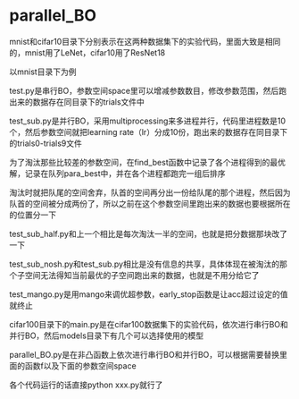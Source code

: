 # parallel_BO
mnist和cifar10目录下分别表示在这两种数据集下的实验代码，里面大致是相同的，mnist用了LeNet，cifar10用了ResNet18

以mnist目录下为例

test.py是串行BO，参数空间space里可以增减参数数目，修改参数范围，然后跑出来的数据存在同目录下的trials文件中

test_sub.py是并行BO，采用multiprocessing来多进程并行，代码里进程数是10个，然后参数空间就把learning rate（lr）分成10份，跑出来的数据存在同目录下的trials0-trials9文件

为了淘汰那些比较差的参数空间，在find_best函数中记录了各个进程得到的最优解，记录在队列para_best中，并在各个进程都跑完一组后排序

淘汰时就把队尾的空间舍弃，队首的空间再分出一份给队尾的那个进程，然后因为队首的空间被分成两份了，所以之前在这个参数空间里跑出来的数据也要根据所在的位置分一下

test_sub_half.py和上一个相比是每次淘汰一半的空间，也就是把分数据那块改了一下

test_sub_nosh.py和test_sub.py相比是没有信息的共享，具体体现在被淘汰的那个子空间无法得知当前最优的子空间跑出来的数据，也就是不用分给它了

test_mango.py是用mango来调优超参数，early_stop函数是让acc超过设定的值就终止

cifar100目录下的main.py是在cifar100数据集下的实验代码，依次进行串行BO和并行BO，然后models目录下有几个可以选择使用的模型

parallel_BO.py是在非凸函数上依次进行串行BO和并行BO，可以根据需要替换里面的函数f以及下面的参数空间space

各个代码运行的话直接python xxx.py就行了
